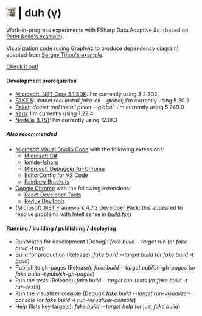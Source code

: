 # ![duh](https://raw.githubusercontent.com/aornota/duh/master/src/ui/public/duh-24x24.png) | duh (γ)

Work-in-progress experiments with FSharp.Data.Adaptive &c. (based on [Peter Keše's example](https://github.com/pkese/Fable.React.Adaptive.Counter)).

[Visualization code](https://github.com/aornota/duh/blob/master/src/visualizer-console/visualizer.fs) (using Graphviz to produce dependency diagram) adapted from [Sergey Tihon's example](https://gist.github.com/sergey-tihon/46824acffb8c288fc5fe).

[Check it out!](https://aornota.github.io/duh/)

#### Development prerequisites

- [Microsoft .NET Core 3.1 SDK](https://dotnet.microsoft.com/download/dotnet-core/3.1/): I'm currently using 3.2.302
- [FAKE 5](https://fake.build/): _dotnet tool install fake-cli --global_; I'm currently using 5.20.2
- [Paket](https://fsprojects.github.io/Paket/): _dotnet tool install paket --global_; I'm currently using 5.249.0
- [Yarn](https://yarnpkg.com/lang/en/docs/install/): I'm currently using 1.22.4
- [Node.js (LTS)](https://nodejs.org/en/download/): I'm currently using 12.18.3

##### Also recommended

- [Microsoft Visual Studio Code](https://code.visualstudio.com/download/) with the following extensions:
    - [Microsoft C#](https://marketplace.visualstudio.com/items?itemName=ms-vscode.csharp)
    - [Ionide-fsharp](https://marketplace.visualstudio.com/items?itemName=ionide.ionide-fsharp)
    - [Microsoft Debugger for Chrome](https://marketplace.visualstudio.com/items?itemName=msjsdiag.debugger-for-chrome)
    - [EditorConfig for VS Code](https://marketplace.visualstudio.com/items?itemName=editorconfig.editorconfig)
    - [Rainbow Brackets](https://marketplace.visualstudio.com/items?itemName=2gua.rainbow-brackets)
- [Google Chrome](https://www.google.com/chrome/) with the following extensions:
    - [React Developer Tools](https://chrome.google.com/webstore/detail/react-developer-tools/fmkadmapgofadopljbjfkapdkoienihi/)
    - [Redux DevTools](https://chrome.google.com/webstore/detail/redux-devtools/lmhkpmbekcpmknklioeibfkpmmfibljd/)
- ([Microsoft .NET Framework 4.7.2 Developer Pack](https://dotnet.microsoft.com/download/dotnet-framework/net472/): this appeared to resolve problems with Intellisense in
_[build.fsx](https://github.com/aornota/gibet/blob/master/build.fsx)_)

#### Running / building / publishing / deploying

- Run/watch for development (Debug): _fake build --target run_ (or _fake build -t run_)
- Build for production (Release): _fake build --target build_ (or _fake build -t build_)
- Publish to gh-pages (Release): _fake build --target publish-gh-pages_ (or _fake build -t publish-gh-pages_)
- Run the tests (Release): _fake build --target run-tests_ (or _fake build -t run-tests_)
- Run the visualizer console (Debug): _fake build --target run-visualizer-console_ (or _fake build -t run-visualizer-console_)
- Help (lists key targets): _fake build --target help_ (or just _fake build_)
